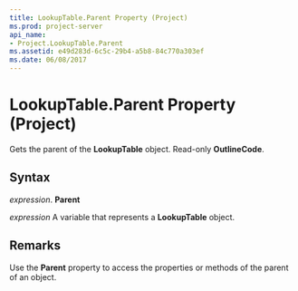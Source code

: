 ```yaml
---
title: LookupTable.Parent Property (Project)
ms.prod: project-server
api_name:
- Project.LookupTable.Parent
ms.assetid: e49d283d-6c5c-29b4-a5b8-84c770a303ef
ms.date: 06/08/2017
---
```



# LookupTable.Parent Property (Project)

Gets the parent of the **LookupTable** object. Read-only **OutlineCode**.


## Syntax

 _expression_. **Parent**

 _expression_ A variable that represents a **LookupTable** object.


## Remarks

Use the **Parent** property to access the properties or methods of the parent of an object.


